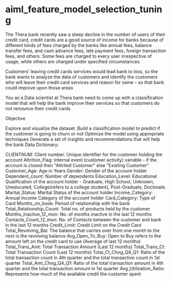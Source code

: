 # aiml_feature_model_selection_tuning


The Thera bank recently saw a steep decline in the number of users of their credit card, credit cards are a good source of income for banks because of different kinds of fees charged by the banks like annual fees, balance transfer fees, and cash advance fees, late payment fees, foreign transaction fees, and others. Some fees are charged to every user irrespective of usage, while others are charged under specified circumstances.

Customers’ leaving credit cards services would lead bank to loss, so the bank wants to analyze the data of customers and identify the customers who will leave their credit card services and reason for same – so that bank could improve upon those areas

You as a Data scientist at Thera bank need to come up with a classification model that will help the bank improve their services so that customers do not renounce their credit cards

Objective

Explore and visualize the dataset.
Build a classification model to predict if the customer is going to churn or not
Optimize the model using appropriate techniques
Generate a set of insights and recommendations that will help the bank
Data Dictionary:

CLIENTNUM: Client number. Unique identifier for the customer holding the account
Attrition_Flag: Internal event (customer activity) variable - if the account is closed then "Attrited Customer" else "Existing Customer"
Customer_Age: Age in Years
Gender: Gender of the account holder
Dependent_count: Number of dependents
Education_Level:  Educational Qualification of the account holder - Graduate, High School, Unknown, Uneducated, College(refers to a college student), Post-Graduate, Doctorate.
Marital_Status: Marital Status of the account holder
Income_Category: Annual Income Category of the account holder
Card_Category: Type of Card
Months_on_book: Period of relationship with the bank
Total_Relationship_Count: Total no. of products held by the customer
Months_Inactive_12_mon: No. of months inactive in the last 12 months
Contacts_Count_12_mon: No. of Contacts between the customer and bank in the last 12 months
Credit_Limit: Credit Limit on the Credit Card
Total_Revolving_Bal: The balance that carries over from one month to the next is the revolving balance
Avg_Open_To_Buy: Open to Buy refers to the amount left on the credit card to use (Average of last 12 months)
Total_Trans_Amt: Total Transaction Amount (Last 12 months)
Total_Trans_Ct: Total Transaction Count (Last 12 months)
Total_Ct_Chng_Q4_Q1: Ratio of the total transaction count in 4th quarter and the total transaction count in 1st quarter
Total_Amt_Chng_Q4_Q1: Ratio of the total transaction amount in 4th quarter and the total transaction amount in 1st quarter
Avg_Utilization_Ratio: Represents how much of the available credit the customer spent
